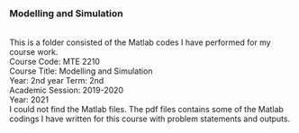 ### Modelling and Simulation
<br>This is a folder consisted of the Matlab codes I have performed for my course work.
<br>Course Code: MTE 2210
<br>Course Title: Modelling and Simulation
<br>Year: 2nd year  Term: 2nd
<br>Academic Session: 2019-2020
<br>Year: 2021
<br>I could not find the Matlab files. The pdf files contains some of the Matlab codings I have written for this course with problem statements and outputs. 
